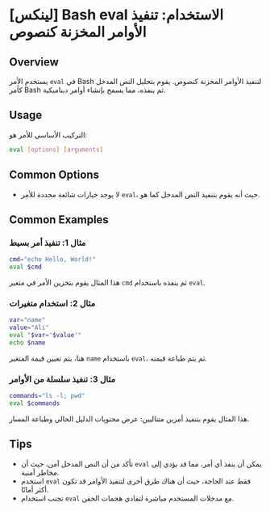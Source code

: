 # [لينكس] Bash eval الاستخدام: تنفيذ الأوامر المخزنة كنصوص

## Overview
يستخدم الأمر `eval` في Bash لتنفيذ الأوامر المخزنة كنصوص. يقوم بتحليل النص المدخل كأمر Bash ثم ينفذه، مما يسمح بإنشاء أوامر ديناميكية.

## Usage
التركيب الأساسي للأمر هو:
```bash
eval [options] [arguments]
```

## Common Options
- لا يوجد خيارات شائعة محددة للأمر `eval`، حيث أنه يقوم بتنفيذ النص المدخل كما هو.

## Common Examples
### مثال 1: تنفيذ أمر بسيط
```bash
cmd="echo Hello, World!"
eval $cmd
```
هذا المثال يقوم بتخزين الأمر في متغير `cmd` ثم ينفذه باستخدام `eval`.

### مثال 2: استخدام متغيرات
```bash
var="name"
value="Ali"
eval "$var='$value'"
echo $name
```
هنا، يتم تعيين قيمة المتغير `name` باستخدام `eval`، ثم يتم طباعة قيمته.

### مثال 3: تنفيذ سلسلة من الأوامر
```bash
commands="ls -l; pwd"
eval $commands
```
هذا المثال يقوم بتنفيذ أمرين متتاليين: عرض محتويات الدليل الحالي وطباعة المسار.

## Tips
- تأكد من أن النص المدخل آمن، حيث أن `eval` يمكن أن ينفذ أي أمر، مما قد يؤدي إلى مخاطر أمنية.
- استخدم `eval` فقط عند الحاجة، حيث أن هناك طرق أخرى لتنفيذ الأوامر قد تكون أكثر أمانًا.
- تجنب استخدام `eval` مع مدخلات المستخدم مباشرة لتفادي هجمات الحقن.